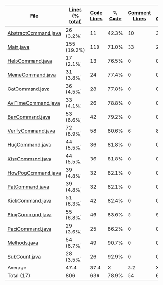 
|[File](https://github.com/Smaltin/AvilonSubBot/tree/master/statistics%2Ftotal%2Fname_ascending.md%2F)|[Lines (% total)](https://github.com/Smaltin/AvilonSubBot/tree/master/statistics%2Ftotal%2Flines_descending.md%2F)|[Code Lines](https://github.com/Smaltin/AvilonSubBot/tree/master/statistics%2Ftotal%2Fcode_descending.md%2F)|[% Code](https://github.com/Smaltin/AvilonSubBot/tree/master/statistics%2Ftotal%2Fproportion_code_descending.md%2F)|[Comment Lines](https://github.com/Smaltin/AvilonSubBot/tree/master/statistics%2Ftotal%2Fcomments_descending.md%2F)|[% Comment](https://github.com/Smaltin/AvilonSubBot/tree/master/statistics%2Ftotal%2Fproportion_comments_descending.md%2F)|[Blank Lines](https://github.com/Smaltin/AvilonSubBot/tree/master/statistics%2Ftotal%2Fblanks_descending.md%2F)|[% Blank](https://github.com/Smaltin/AvilonSubBot/tree/master/statistics%2Ftotal%2Fproportion_blanks_descending.md%2F)|
| --- | --- | --- | --- | --- | --- | --- | --- |
|[AbstractCommand.java](https://github.com/Smaltin/AvilonSubBot/tree/master/src%2Fmain%2Fjava%2FCommands%2FAbstractCommand.java)|26 (3.2%)|11|42.3%|10|38.5%|5|19.2%|
|[Main.java](https://github.com/Smaltin/AvilonSubBot/tree/master/src%2Fmain%2Fjava%2FMain.java)|155 (19.2%)|110|71.0%|33|21.3%|12|7.7%|
|[HelpCommand.java](https://github.com/Smaltin/AvilonSubBot/tree/master/src%2Fmain%2Fjava%2FCommands%2FHelpCommand.java)|17 (2.1%)|13|76.5%|0|0.0%|4|23.5%|
|[MemeCommand.java](https://github.com/Smaltin/AvilonSubBot/tree/master/src%2Fmain%2Fjava%2FCommands%2FMemeCommand.java)|31 (3.8%)|24|77.4%|0|0.0%|7|22.6%|
|[CatCommand.java](https://github.com/Smaltin/AvilonSubBot/tree/master/src%2Fmain%2Fjava%2FCommands%2FCatCommand.java)|36 (4.5%)|28|77.8%|0|0.0%|8|22.2%|
|[AviTimeCommand.java](https://github.com/Smaltin/AvilonSubBot/tree/master/src%2Fmain%2Fjava%2FCommands%2FAviTimeCommand.java)|33 (4.1%)|26|78.8%|0|0.0%|7|21.2%|
|[BanCommand.java](https://github.com/Smaltin/AvilonSubBot/tree/master/src%2Fmain%2Fjava%2FCommands%2FBanCommand.java)|53 (6.6%)|42|79.2%|0|0.0%|11|20.8%|
|[VerifyCommand.java](https://github.com/Smaltin/AvilonSubBot/tree/master/src%2Fmain%2Fjava%2FCommands%2FVerifyCommand.java)|72 (8.9%)|58|80.6%|6|8.3%|8|11.1%|
|[HugCommand.java](https://github.com/Smaltin/AvilonSubBot/tree/master/src%2Fmain%2Fjava%2FCommands%2FHugCommand.java)|44 (5.5%)|36|81.8%|0|0.0%|8|18.2%|
|[KissCommand.java](https://github.com/Smaltin/AvilonSubBot/tree/master/src%2Fmain%2Fjava%2FCommands%2FKissCommand.java)|44 (5.5%)|36|81.8%|0|0.0%|8|18.2%|
|[HowPogCommand.java](https://github.com/Smaltin/AvilonSubBot/tree/master/src%2Fmain%2Fjava%2FCommands%2FHowPogCommand.java)|39 (4.8%)|32|82.1%|0|0.0%|7|17.9%|
|[PatCommand.java](https://github.com/Smaltin/AvilonSubBot/tree/master/src%2Fmain%2Fjava%2FCommands%2FPatCommand.java)|39 (4.8%)|32|82.1%|0|0.0%|7|17.9%|
|[KickCommand.java](https://github.com/Smaltin/AvilonSubBot/tree/master/src%2Fmain%2Fjava%2FCommands%2FKickCommand.java)|51 (6.3%)|42|82.4%|0|0.0%|9|17.6%|
|[PingCommand.java](https://github.com/Smaltin/AvilonSubBot/tree/master/src%2Fmain%2Fjava%2FCommands%2FPingCommand.java)|55 (6.8%)|46|83.6%|5|9.1%|4|7.3%|
|[PaciCommand.java](https://github.com/Smaltin/AvilonSubBot/tree/master/src%2Fmain%2Fjava%2FCommands%2FPaciCommand.java)|29 (3.6%)|25|86.2%|0|0.0%|4|13.8%|
|[Methods.java](https://github.com/Smaltin/AvilonSubBot/tree/master/src%2Fmain%2Fjava%2FMethods.java)|54 (6.7%)|49|90.7%|0|0.0%|5|9.3%|
|[SubCount.java](https://github.com/Smaltin/AvilonSubBot/tree/master/src%2Fmain%2Fjava%2FSubCount.java)|28 (3.5%)|26|92.9%|0|0.0%|2|7.1%|
|Average |47.4|37.4|X|3.2|X|6.8|X|
|Total (17)|806|636|78.9%|54| 6.7%|116|14.4%|